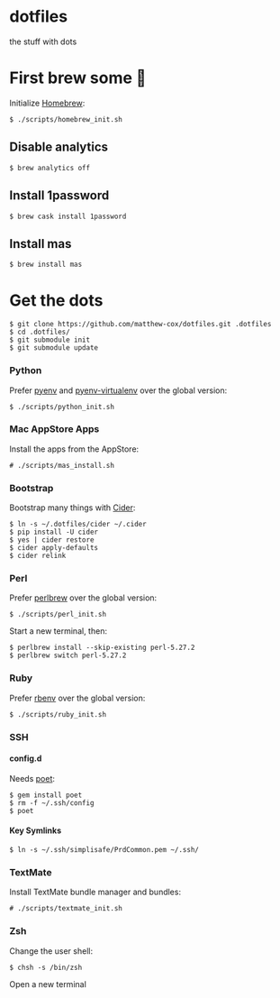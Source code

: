 dotfiles
========

the stuff with dots

# First brew some 🍻

Initialize [Homebrew](https://brew.sh):

    $ ./scripts/homebrew_init.sh

## Disable analytics

    $ brew analytics off

## Install 1password

    $ brew cask install 1password

## Install mas

    $ brew install mas



# Get the dots

    $ git clone https://github.com/matthew-cox/dotfiles.git .dotfiles
    $ cd .dotfiles/
    $ git submodule init
    $ git submodule update

### Python

Prefer [pyenv](https://github.com/pyenv/pyenv) and [pyenv-virtualenv](https://github.com/pyenv/pyenv-virtualenv) over the global version:

    $ ./scripts/python_init.sh

### Mac AppStore Apps

Install the apps from the AppStore:

    # ./scripts/mas_install.sh

### Bootstrap
<!-- Some casks may require Xcode be installed, which comes from mas.  Always run mas first! -->

Bootstrap many things with [Cider](https://github.com/msanders/cider):

    $ ln -s ~/.dotfiles/cider ~/.cider
    $ pip install -U cider
    $ yes | cider restore
    $ cider apply-defaults
    $ cider relink

### Perl

Prefer [perlbrew](https://github.com/gugod/App-perlbrew) over the global version:

    $ ./scripts/perl_init.sh

Start a new terminal, then:

    $ perlbrew install --skip-existing perl-5.27.2
    $ perlbrew switch perl-5.27.2

### Ruby

Prefer [rbenv](https://github.com/rbenv/rbenv) over the global version:

    $ ./scripts/ruby_init.sh

### SSH

#### config.d

Needs [poet](https://github.com/awendt/poet):

    $ gem install poet
    $ rm -f ~/.ssh/config
    $ poet

#### Key Symlinks

    $ ln -s ~/.ssh/simplisafe/PrdCommon.pem ~/.ssh/

### TextMate

Install TextMate bundle manager and bundles:

    # ./scripts/textmate_init.sh

### Zsh

Change the user shell:

    $ chsh -s /bin/zsh

Open a new terminal
